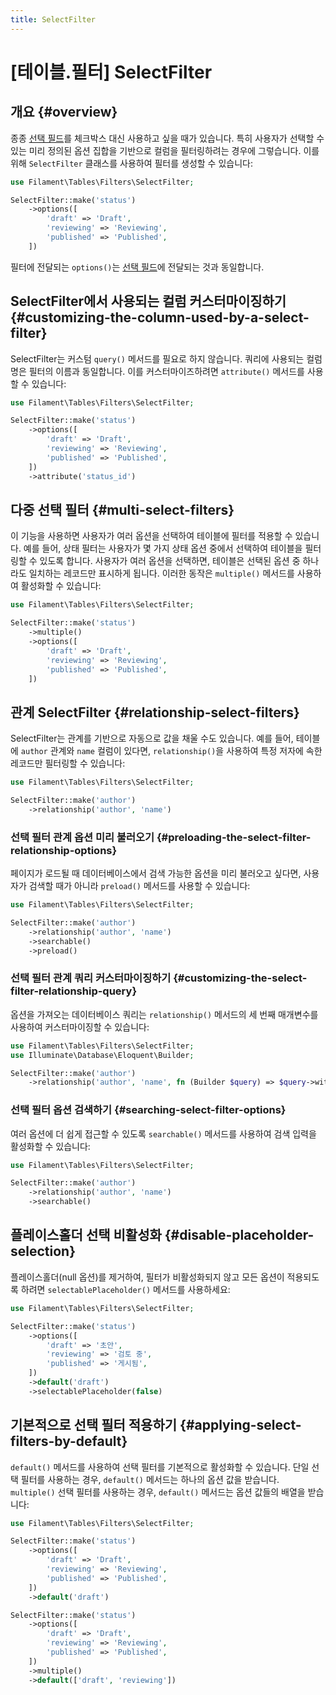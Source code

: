 ```yaml
---
title: SelectFilter
---
```

# [테이블.필터] SelectFilter


## 개요 {#overview}

종종 [선택 필드](../../forms/fields/select)를 체크박스 대신 사용하고 싶을 때가 있습니다. 특히 사용자가 선택할 수 있는 미리 정의된 옵션 집합을 기반으로 컬럼을 필터링하려는 경우에 그렇습니다. 이를 위해 `SelectFilter` 클래스를 사용하여 필터를 생성할 수 있습니다:

```php
use Filament\Tables\Filters\SelectFilter;

SelectFilter::make('status')
    ->options([
        'draft' => 'Draft',
        'reviewing' => 'Reviewing',
        'published' => 'Published',
    ])
```

필터에 전달되는 `options()`는 [선택 필드](../../forms/fields/select)에 전달되는 것과 동일합니다.

## SelectFilter에서 사용되는 컬럼 커스터마이징하기 {#customizing-the-column-used-by-a-select-filter}

SelectFilter는 커스텀 `query()` 메서드를 필요로 하지 않습니다. 쿼리에 사용되는 컬럼명은 필터의 이름과 동일합니다. 이를 커스터마이즈하려면 `attribute()` 메서드를 사용할 수 있습니다:

```php
use Filament\Tables\Filters\SelectFilter;

SelectFilter::make('status')
    ->options([
        'draft' => 'Draft',
        'reviewing' => 'Reviewing',
        'published' => 'Published',
    ])
    ->attribute('status_id')
```

## 다중 선택 필터 {#multi-select-filters}

이 기능을 사용하면 사용자가 여러 옵션을 선택하여 테이블에 필터를 적용할 수 있습니다. 예를 들어, 상태 필터는 사용자가 몇 가지 상태 옵션 중에서 선택하여 테이블을 필터링할 수 있도록 합니다. 사용자가 여러 옵션을 선택하면, 테이블은 선택된 옵션 중 하나라도 일치하는 레코드만 표시하게 됩니다. 이러한 동작은 `multiple()` 메서드를 사용하여 활성화할 수 있습니다:

```php
use Filament\Tables\Filters\SelectFilter;

SelectFilter::make('status')
    ->multiple()
    ->options([
        'draft' => 'Draft',
        'reviewing' => 'Reviewing',
        'published' => 'Published',
    ])
```

## 관계 SelectFilter {#relationship-select-filters}

SelectFilter는 관계를 기반으로 자동으로 값을 채울 수도 있습니다. 예를 들어, 테이블에 `author` 관계와 `name` 컬럼이 있다면, `relationship()`을 사용하여 특정 저자에 속한 레코드만 필터링할 수 있습니다:

```php
use Filament\Tables\Filters\SelectFilter;

SelectFilter::make('author')
    ->relationship('author', 'name')
```

### 선택 필터 관계 옵션 미리 불러오기 {#preloading-the-select-filter-relationship-options}

페이지가 로드될 때 데이터베이스에서 검색 가능한 옵션을 미리 불러오고 싶다면, 사용자가 검색할 때가 아니라 `preload()` 메서드를 사용할 수 있습니다:

```php
use Filament\Tables\Filters\SelectFilter;

SelectFilter::make('author')
    ->relationship('author', 'name')
    ->searchable()
    ->preload()
```

### 선택 필터 관계 쿼리 커스터마이징하기 {#customizing-the-select-filter-relationship-query}

옵션을 가져오는 데이터베이스 쿼리는 `relationship()` 메서드의 세 번째 매개변수를 사용하여 커스터마이징할 수 있습니다:

```php
use Filament\Tables\Filters\SelectFilter;
use Illuminate\Database\Eloquent\Builder;

SelectFilter::make('author')
    ->relationship('author', 'name', fn (Builder $query) => $query->withTrashed())
```

### 선택 필터 옵션 검색하기 {#searching-select-filter-options}

여러 옵션에 더 쉽게 접근할 수 있도록 `searchable()` 메서드를 사용하여 검색 입력을 활성화할 수 있습니다:

```php
use Filament\Tables\Filters\SelectFilter;

SelectFilter::make('author')
    ->relationship('author', 'name')
    ->searchable()
```

## 플레이스홀더 선택 비활성화 {#disable-placeholder-selection}

플레이스홀더(null 옵션)를 제거하여, 필터가 비활성화되지 않고 모든 옵션이 적용되도록 하려면 `selectablePlaceholder()` 메서드를 사용하세요:

```php
use Filament\Tables\Filters\SelectFilter;

SelectFilter::make('status')
    ->options([
        'draft' => '초안',
        'reviewing' => '검토 중',
        'published' => '게시됨',
    ])
    ->default('draft')
    ->selectablePlaceholder(false)
```

## 기본적으로 선택 필터 적용하기 {#applying-select-filters-by-default}

`default()` 메서드를 사용하여 선택 필터를 기본적으로 활성화할 수 있습니다. 단일 선택 필터를 사용하는 경우, `default()` 메서드는 하나의 옵션 값을 받습니다. `multiple()` 선택 필터를 사용하는 경우, `default()` 메서드는 옵션 값들의 배열을 받습니다:

```php
use Filament\Tables\Filters\SelectFilter;

SelectFilter::make('status')
    ->options([
        'draft' => 'Draft',
        'reviewing' => 'Reviewing',
        'published' => 'Published',
    ])
    ->default('draft')

SelectFilter::make('status')
    ->options([
        'draft' => 'Draft',
        'reviewing' => 'Reviewing',
        'published' => 'Published',
    ])
    ->multiple()
    ->default(['draft', 'reviewing'])
```

